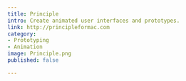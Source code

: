 ```yaml
---
title: Principle
intro: Create animated user interfaces and prototypes.
link: http://principleformac.com
category:
- Prototyping
- Animation
image: Principle.png
published: false

---
```

